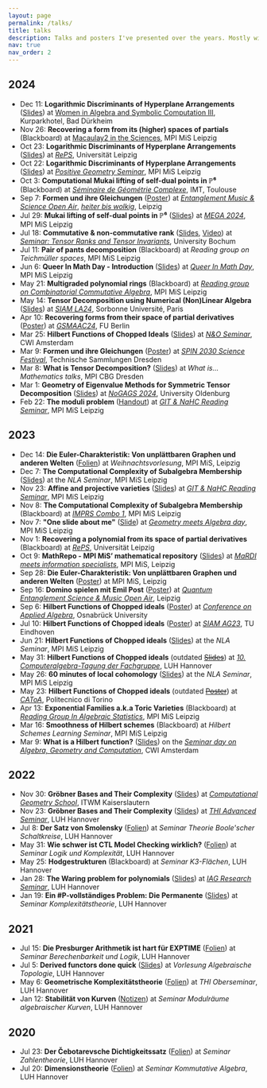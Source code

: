 ```yaml
---
layout: page
permalink: /talks/
title: talks
description: Talks and posters I've presented over the years. Mostly with PDF's.
nav: true
nav_order: 2
---
```


## 2024

- Dec 11: **Logarithmic Discriminants of Hyperplane Arrangements** (<a href="/assets/pdf/presentations/Logarithmic_Discriminants_of_Hyperplane_Arrangements_WIAASC.pdf" target="_blank">Slides</a>)
  at [Women in Algebra and Symbolic Computation III](https://www.computeralgebra.de/women-in-algebra-and-symbolic-computation-iii/), Kurparkhotel, Bad Dürkheim
- Nov 26: **Recovering a form from its (higher) spaces of partials** (Blackboard)
  at [Macaulay2 in the Sciences](https://www.mis.mpg.de/events/series/macaulay2-in-the-sciences), MPI MiS Leipzig
- Oct 23: **Logarithmic Discriminants of Hyperplane Arrangements** (<a href="/assets/pdf/presentations/Logarithmic_Discriminants_of_Hyperplane_Arrangements_RePS.pdf" target="_blank">Slides</a>)
  at [_RePS_](https://sites.google.com/view/regiomontanus-phd/home), Universität Leipzig
- Oct 22: **Logarithmic Discriminants of Hyperplane Arrangements** (<a href="/assets/pdf/presentations/Logarithmic_Discriminants_of_Hyperplane_Arrangements_PosGeo.pdf" target="_blank">Slides</a>)
  at [_Positive Geometry Seminar_](https://www.mis.mpg.de/de/events/event/logarithmic-discriminants-of-hyperplane-arrangements), MPI MiS Leipzig
- Oct 3: **Computational Mukai lifting of self-dual points in ℙ⁶** (Blackboard)
  at [_Séminaire de Géométrie Complexe_](https://indico.math.cnrs.fr/event/12569/), IMT, Toulouse
- Sep 7: **Formen und ihre Gleichungen** (<a href="/assets/pdf/presentations/Formen_und_ihre_Gleichungen.pdf" target="_blank">Poster</a>)
  at [_Entanglement Music & Science Open Air_](https://www.instagram.com/quantumentanglementfestival/), [_heiter bis wolkig_](https://www.instagram.com/cafe_heiter_bis_wolkig/), Leipzig
- Jul 29: **Mukai lifting of self-dual points in ℙ⁶** (<a href="/assets/pdf/presentations/Mukai_Lifting_MEGA.pdf" target="_blank">Slides</a>)
  at [_MEGA 2024_](https://www.mis.mpg.de/events/series/mega-2024), MPI MiS Leipzig
- Jul 18: **Commutative & non-commutative rank** (<a href="/assets/pdf/presentations/Non-commutative_rank.pdf" target="_blank">Slides</a>, [Video](https://www.youtube.com/playlist?list=PLbBoaSCFITu67YJCBgv18N95t4dYOupuU))
  at [_Seminar: Tensor Ranks and Tensor Invariants_](https://qi.rub.de/tensors_ss24), University Bochum
- Jul 11: **Pair of pants decomposition** (Blackboard)
  at _Reading group on Teichmüller spaces_, MPI MiS Leipzig
- Jun 6: **Queer In Math Day - Introduction** (<a href="/assets/pdf/presentations/Queer_In_Math_Day.pdf" target="_blank">Slides</a>)
  at [_Queer In Math Day_](https://www.mis.mpg.de/de/events/series/queer-in-math-day), MPI MiS Leipzig
- May 21: **Multigraded polynomial rings** (Blackboard)
  at [_Reading group on Combinatorial Commutative Algebra_](https://www.mis.mpg.de/de/events/series/reading-group-on-combinatorial-commutative-algebra), MPI MiS Leipzig
- May 14: **Tensor Decomposition using Numerical (Non)Linear Algebra** (<a href="/assets/pdf/presentations/Tensor_Decomposition_using_Numerical_Nonlinear_Algebra_SIAM.pdf" target="_blank">Slides</a>)
  at [_SIAM LA24_](https://www.siam.org/conferences-events/past-event-archive/la24/), Sorbonne Université, Paris
- Apr 10: **Recovering forms from their space of partial derivatives** (<a href="/assets/pdf/presentations/Recovering_forms_GSMAAC24.pdf" target="_blank">Poster</a>)
  at [_GSMAAC24_](https://sites.google.com/view/gsmaac24/), FU Berlin
- Mar 25: **Hilbert Functions of Chopped Ideals** (<a href="/assets/pdf/presentations/Hilbert_Functions_of_Chopped_Ideals_CWI.pdf" target="_blank">Slides</a>)
  at [_N&O Seminar_](https://www.cwi.nl/en/groups/networks-and-optimization/more-networks-and-optimization/aco-seminar/), CWI Amsterdam
- Mar 9: **Formen und ihre Gleichungen** (<a href="/assets/pdf/presentations/Formen_und_ihre_Gleichungen.pdf" target="_blank">Poster</a>)
  at [_SPIN 2030 Science Festival_](https://spin2030.com/en/veranstaltung/spin-2030-science-festival/), Technische Sammlungen Dresden
- Mar 8: **What is Tensor Decomposition?** (<a href="/assets/pdf/presentations/What_is_Tensor_Decomposition.pdf" target="_blank">Slides</a>)
  at _What is... Mathematics talks_, MPI CBG Dresden
- Mar 1: **Geometry of Eigenvalue Methods for Symmetric Tensor Decomposition** (<a href="/assets/pdf/presentations/Geometry_of_eigenvalue_methods_for_STD.pdf" target="_blank">Slides</a>)
  at [_NoGAGS 2024_](https://uol.de/milena-wrobel/north-german-algebraic-geometry-seminar), University Oldenburg
- Feb 22: **The moduli problem** (<a href="/assets/pdf/nahc/09_Moduli_Problem.pdf" target="_blank">Handout</a>)
  at [_GIT & NaHC Reading Seminar_](/nahc/), MPI MiS Leipzig

## 2023

- Dec 14: **Die Euler-Charakteristik: Von unplättbaren Graphen und anderen Welten** (<a href="/assets/pdf/presentations/Eulercharakteristik_Schuelervortrag_23-12-14.pdf" target="_blank">Folien</a>)
  at _Weihnachtsvorlesung_, MPI MiS, Leipzig
- Dec 7: **The Computational Complexity of Subalgebra Membership** (<a href="/assets/pdf/presentations/Comutational_Complexity_of_Subalgebra_Membership_MPI.pdf" target="_blank">Slides</a>)
  at the _NLA Seminar_, MPI MiS Leipzig
- Nov 23: **Affine and projective varieties** (<a href="/assets/pdf/nahc/01_Affine_and_projective_Varieties.pdf" target="_blank">Slides</a>)
  at [_GIT & NaHC Reading Seminar_](/nahc/), MPI MiS Leipzig
- Nov 8: **The Computational Complexity of Subalgebra Membership** (Blackboard)
  at [_IMPRS Combo 1_](https://www.mis.mpg.de/calendar/conferences/2023/imprscombo1.html), MPI MiS Leipzig
- Nov 7: **"One slide about me"** (<a href="/assets/pdf/presentations/Geometry_meets_Algebra_day.pdf" target="_blank">Slide</a>)
  at [_Geometry meets Algebra day_](https://www.mis.mpg.de/calendar/conferences/2023/gmad.html), MPI MiS Leipzig
- Nov 1: **Recovering a polynomial from its space of partial derivatives** (Blackboard)
  at [_RePS_](https://sites.google.com/view/regiomontanus-phd/home), Universität Leipzig
- Oct 9: **MathRepo - MPI MiS’ mathematical repository** (<a href="/assets/pdf/presentations/MaRDI_meets_information_specialists.pdf" target="_blank">Slides</a>)
  at [_MaRDI meets information specialists_](https://www.mis.mpg.de/calendar/conferences/2023/mardimeetsis.html), MPI MiS, Leipzig
- Sep 28: **Die Euler-Charakteristik: Von unplättbaren Graphen und anderen Welten** (<a href="/assets/pdf/presentations/Eulercharakteristik_Schuelervortrag.pdf" target="_blank">Poster</a>)
  at MPI MiS, Leipzig
- Sep 16: **Domino spielen mit Emil Post** (<a href="/assets/pdf/presentations/PCP_Poster.pdf" target="_blank">Poster</a>)
  at [_Quantum Entanglement Science & Music Open Air_](https://www.mis.mpg.de/events/series/quantum-entanglement-science-music-open-air), Leipzig
- Sep 6: **Hilbert Functions of Chopped ideals** (<a href="/assets/pdf/presentations/Hilbert_Functions_of_Chopped_Ideals_SIAM.pdf" target="_blank">Poster</a>)
  at [_Conference on Applied Algebra_](https://www.math-conf.uni-osnabrueck.de/conference-on-applied-algebra-in-data-science/), Osnabrück University
- Jul 10: **Hilbert Functions of Chopped ideals** (<a href="/assets/pdf/presentations/Hilbert_Functions_of_Chopped_Ideals_SIAM.pdf" target="_blank">Poster</a>)
  at [_SIAM AG23_](https://www.siam.org/conferences-events/past-event-archive/ag23/), TU Eindhoven
- Jun 21: **Hilbert Functions of Chopped ideals** (<a href="/assets/pdf/presentations/Hilbert_Functions_of_Chopped_Ideals_MPI.pdf" target="_blank">Slides</a>)
  at the _NLA Seminar_, MPI MiS Leipzig
- May 31: **Hilbert Functions of Chopped ideals** (outdated <a href="/assets/pdf/presentations/Hilbert_Functions_of_Chopped_Ideals_Hannover.pdf" target="_blank">~~Slides~~</a>)
  at [_10. Computeralgebra-Tagung der Fachgruppe_](https://konferenz.uni-hannover.de/event/83/), LUH Hannover
- May 26: **60 minutes of local cohomology** (<a href="/assets/pdf/presentations/60_minutes_of_local_cohomology_MPI.pdf" target="_blank">Slides</a>)
  at the _NLA Seminar_, MPI MiS Leipzig
- May 23: **Hilbert Functions of Chopped ideals** (outdated <a href="/assets/pdf/presentations/Hilbert_Functions_of_Chopped_Ideals_Torino.pdf" target="_blank">~~Poster~~</a>)
  at [_CAToA_](https://sites.google.com/view/commalgintorino/home), Politecnico di Torino
- Apr 13: **Exponential Families a.k.a Toric Varieties** (Blackboard)
  at [_Reading Group In Algebraic Statistics_](https://emduart2.github.io/2023/03/15/ReadingGroupAstat.html), MPI MiS Leipzig
- Mar 16: **Smoothness of Hilbert schemes** (Blackboard)
  at _Hilbert Schemes Learning Seminar_, MPI MiS Leipzig
- Mar 9: **What is a Hilbert function?** (<a href="/assets/pdf/presentations/What_is_a_Hilbert_function_CWI.pdf" target="_blank">Slides</a>)
  on the [_Seminar day on Algebra, Geometry and Computation_](https://simontelen.webnode.page/l/algebra-geometry-and-computation-at-cwi/), CWI Amsterdam

## 2022

- Nov 30: **Gröbner Bases and Their Complexity** (<a href="/assets/pdf/presentations/Groebner_Bases_and_Their_Complexity_ITWM.pdf" target="_blank">Slides</a>)
  at [_Computational Geometry School_](https://www.mathematik.uni-kl.de/~boehm/computationalgeometryschool/), ITWM Kaiserslautern
- Nov 23: **Gröbner Bases and Their Complexity** (<a href="/assets/pdf/presentations/Groebner_Bases_and_Their_Complexity_THI.pdf" target="_blank">Slides</a>)
  at [_THI Advanced Seminar_](https://www.thi.uni-hannover.de/en/research/advanced-seminar), LUH Hannover
- Jul 8: **Der Satz von Smolensky** (<a href="/assets/pdf/presentations/Der_Satz_von_Smolensky.pdf" target="_blank">Folien</a>)
  at _Seminar Theorie Boole'scher Schaltkreise_, LUH Hannover
- May 31: **Wie schwer ist CTL Model Checking wirklich?** (<a href="/assets/pdf/presentations/CTL_Model_Checking.pdf" target="_blank">Folien</a>)
  at _Seminar Logik und Komplexität_, LUH Hannover
- May 25: **Hodgestrukturen** (Blackboard)
  at _Seminar K3-Flächen_, LUH Hannover
- Jan 28: **The Waring problem for polynomials** (<a href="/assets/pdf/presentations/The_Waring_problem_for_polynomials_IAG.pdf" target="_blank">Slides</a>)
  at [_IAG Research Seminar_](https://www.iag.uni-hannover.de/en/activities/research-seminar), LUH Hannover
- Jan 19: **Ein \#P-vollständiges Problem: Die Permanente** (<a href="/assets/pdf/presentations/Die_Permanente.pdf" target="_blank">Slides</a>)
  at _Seminar Komplexitätstheorie_, LUH Hannover

## 2021

- Jul 15: **Die Presburger Arithmetik ist hart für EXPTIME** (<a href="/assets/pdf/presentations/Die_Presburger_Arithmetik_ist_hart_fuer_EXPTIME.pdf" target="_blank">Folien</a>)
  at _Seminar Berechenbarkeit und Logik_, LUH Hannover
- Jul 5: **Derived functors done quick** (<a href="/assets/pdf/presentations/Derived_functors_done_quick.pdf" target="_blank">Slides</a>)
  at _Vorlesung Algebraische Topologie_, LUH Hannover
- May 6: **Geometrische Komplexitätstheorie** (<a href="/assets/pdf/presentations/Geometrische_Komplexitaetstheorie.pdf" target="_blank">Folien</a>)
  at _THI Oberseminar_, LUH Hannover
- Jan 12: **Stabilität von Kurven** (<a href="/assets/pdf/presentations/Stabilitaet_von_Kurven.pdf" target="_blank">Notizen</a>)
  at _Seminar Modulräume algebraischer Kurven_, LUH Hannover

## 2020

- Jul 23: **Der Čebotarevsche Dichtigkeitssatz** (<a href="/assets/pdf/presentations/Der_Cebotarevsche_Dichtigkeitssatz.pdf" target="_blank">Folien</a>)
  at _Seminar Zahlentheorie_, LUH Hannover
- Jul 20: **Dimensionstheorie** (<a href="/assets/pdf/presentations/Dimensionstheorie.pdf" target="_blank">Folien</a>)
  at _Seminar Kommutative Algebra_, LUH Hannover
